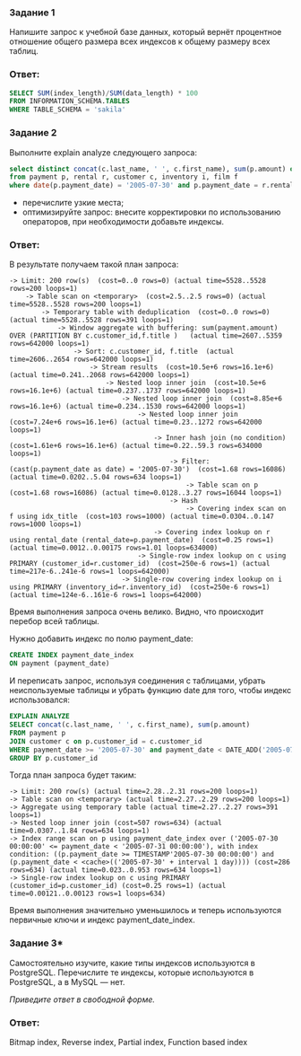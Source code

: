 ### Задание 1

Напишите запрос к учебной базе данных, который вернёт процентное отношение общего размера всех индексов к общему размеру всех таблиц.

### Ответ:

```sql
SELECT SUM(index_length)/SUM(data_length) * 100
FROM INFORMATION_SCHEMA.TABLES
WHERE TABLE_SCHEMA = 'sakila'
```
### Задание 2

Выполните explain analyze следующего запроса:
```sql
select distinct concat(c.last_name, ' ', c.first_name), sum(p.amount) over (partition by c.customer_id, f.title)
from payment p, rental r, customer c, inventory i, film f
where date(p.payment_date) = '2005-07-30' and p.payment_date = r.rental_date and r.customer_id = c.customer_id and i.inventory_id = r.inventory_id
```
- перечислите узкие места;
- оптимизируйте запрос: внесите корректировки по использованию операторов, при необходимости добавьте индексы.

### Ответ:

В результате получаем такой план запроса:
```
-> Limit: 200 row(s)  (cost=0..0 rows=0) (actual time=5528..5528 rows=200 loops=1)
    -> Table scan on <temporary>  (cost=2.5..2.5 rows=0) (actual time=5528..5528 rows=200 loops=1)
        -> Temporary table with deduplication  (cost=0..0 rows=0) (actual time=5528..5528 rows=391 loops=1)
            -> Window aggregate with buffering: sum(payment.amount) OVER (PARTITION BY c.customer_id,f.title )   (actual time=2607..5359 rows=642000 loops=1)
                -> Sort: c.customer_id, f.title  (actual time=2606..2654 rows=642000 loops=1)
                    -> Stream results  (cost=10.5e+6 rows=16.1e+6) (actual time=0.241..2068 rows=642000 loops=1)
                        -> Nested loop inner join  (cost=10.5e+6 rows=16.1e+6) (actual time=0.237..1737 rows=642000 loops=1)
                            -> Nested loop inner join  (cost=8.85e+6 rows=16.1e+6) (actual time=0.234..1530 rows=642000 loops=1)
                                -> Nested loop inner join  (cost=7.24e+6 rows=16.1e+6) (actual time=0.23..1272 rows=642000 loops=1)
                                    -> Inner hash join (no condition)  (cost=1.61e+6 rows=16.1e+6) (actual time=0.22..59.3 rows=634000 loops=1)
                                        -> Filter: (cast(p.payment_date as date) = '2005-07-30')  (cost=1.68 rows=16086) (actual time=0.0202..5.04 rows=634 loops=1)
                                            -> Table scan on p  (cost=1.68 rows=16086) (actual time=0.0128..3.27 rows=16044 loops=1)
                                        -> Hash
                                            -> Covering index scan on f using idx_title  (cost=103 rows=1000) (actual time=0.0304..0.147 rows=1000 loops=1)
                                    -> Covering index lookup on r using rental_date (rental_date=p.payment_date)  (cost=0.25 rows=1) (actual time=0.0012..0.00175 rows=1.01 loops=634000)
                                -> Single-row index lookup on c using PRIMARY (customer_id=r.customer_id)  (cost=250e-6 rows=1) (actual time=217e-6..241e-6 rows=1 loops=642000)
                            -> Single-row covering index lookup on i using PRIMARY (inventory_id=r.inventory_id)  (cost=250e-6 rows=1) (actual time=124e-6..161e-6 rows=1 loops=642000)

```
Время выполнения запроса очень велико.
Видно, что происходит перебор всей таблицы.


Нужно добавить индекс по полю payment_date:
```sql
CREATE INDEX payment_date_index
ON payment (payment_date)
```

И переписать запрос, используя соединения с таблицами, убрать неиспользуемые таблицы и убрать функцию date для того, чтобы индекс использовался:

```sql
EXPLAIN ANALYZE
SELECT concat(c.last_name, ' ', c.first_name), sum(p.amount)
FROM payment p
JOIN customer c on p.customer_id = c.customer_id
WHERE payment_date >= '2005-07-30' and payment_date < DATE_ADD('2005-07-30', INTERVAL 1 DAY)
GROUP BY p.customer_id
```
Тогда план запроса будет таким:
```
-> Limit: 200 row(s) (actual time=2.28..2.31 rows=200 loops=1)
-> Table scan on <temporary> (actual time=2.27..2.29 rows=200 loops=1)
-> Aggregate using temporary table (actual time=2.27..2.27 rows=391 loops=1)
-> Nested loop inner join (cost=507 rows=634) (actual time=0.0307..1.84 rows=634 loops=1)
-> Index range scan on p using payment_date_index over ('2005-07-30 00:00:00' <= payment_date < '2005-07-31 00:00:00'), with index condition: ((p.payment_date >= TIMESTAMP'2005-07-30 00:00:00') and (p.payment_date < <cache>(('2005-07-30' + interval 1 day)))) (cost=286 rows=634) (actual time=0.023..0.953 rows=634 loops=1)
-> Single-row index lookup on c using PRIMARY (customer_id=p.customer_id) (cost=0.25 rows=1) (actual time=0.00121..0.00123 rows=1 loops=634)
```
Время выполнения значительно уменьшилось и теперь используются первичные ключи и индекс payment_date_index.

### Задание 3*

Самостоятельно изучите, какие типы индексов используются в PostgreSQL. Перечислите те индексы, которые используются в PostgreSQL, а в MySQL — нет.

*Приведите ответ в свободной форме.*

### Ответ:

Bitmap index, Reverse index, Partial index, Function based index


